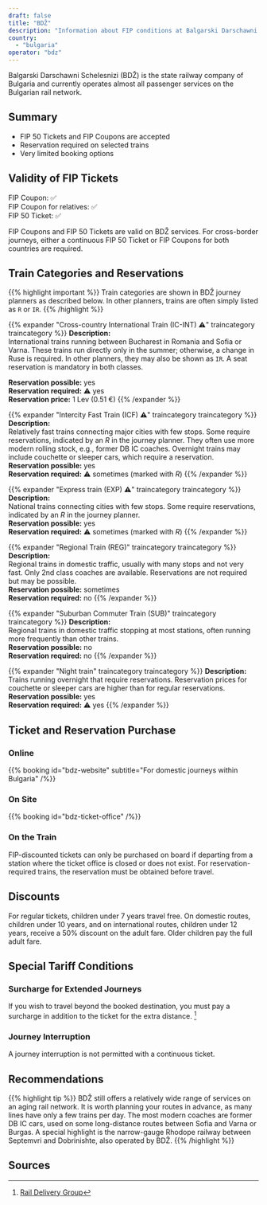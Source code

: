 ```yaml
---
draft: false
title: "BDŽ"
description: "Information about FIP conditions at Balgarski Darschawni Schelesnizi (BDŽ)."
country:
  - "bulgaria"
operator: "bdz"
---
```


Balgarski Darschawni Schelesnizi (BDŽ) is the state railway company of Bulgaria and currently operates almost all passenger services on the Bulgarian rail network.

## Summary

- FIP 50 Tickets and FIP Coupons are accepted
- Reservation required on selected trains
- Very limited booking options

## Validity of FIP Tickets

FIP Coupon: ✅ \
FIP Coupon for relatives: ✅ \
FIP 50 Ticket: ✅

FIP Coupons and FIP 50 Tickets are valid on BDŽ services. For cross-border journeys, either a continuous FIP 50 Ticket or FIP Coupons for both countries are required.

## Train Categories and Reservations

{{% highlight important %}}
Train categories are shown in BDŽ journey planners as described below. In other planners, trains are often simply listed as `R` or `IR`.
{{% /highlight %}}

{{% expander "Cross-country International Train (IC-INT) ⚠️" traincategory traincategory %}}
**Description:** \
International trains running between Bucharest in Romania and Sofia or Varna. These trains run directly only in the summer; otherwise, a change in Ruse is required. In other planners, they may also be shown as `IR`. A seat reservation is mandatory in both classes.

**Reservation possible:** yes \
**Reservation required:** ⚠️ yes \
**Reservation price:** 1 Lev (0.51 €)
{{% /expander %}}

{{% expander "Intercity Fast Train (ICF) ⚠️" traincategory traincategory %}}
**Description:** \
Relatively fast trains connecting major cities with few stops. Some require reservations, indicated by an _R_ in the journey planner. They often use more modern rolling stock, e.g., former DB IC coaches. Overnight trains may include couchette or sleeper cars, which require a reservation. \
**Reservation possible:** yes \
**Reservation required:** ⚠️ sometimes (marked with _R_)
{{% /expander %}}

{{% expander "Express train (EXP) ⚠️" traincategory traincategory %}}
**Description:** \
National trains connecting cities with few stops. Some require reservations, indicated by an _R_ in the journey planner. \
**Reservation possible:** yes \
**Reservation required:** ⚠️ sometimes (marked with _R_)
{{% /expander %}}

{{% expander "Regional Train (REG)" traincategory traincategory %}}
**Description:** \
Regional trains in domestic traffic, usually with many stops and not very fast. Only 2nd class coaches are available. Reservations are not required but may be possible. \
**Reservation possible:** sometimes \
**Reservation required:** no
{{% /expander %}}

{{% expander "Suburban Commuter Train (SUB)" traincategory traincategory %}}
**Description:** \
Regional trains in domestic traffic stopping at most stations, often running more frequently than other trains. \
**Reservation possible:** no \
**Reservation required:** no
{{% /expander %}}

{{% expander "Night train" traincategory traincategory %}}
**Description:** \
Trains running overnight that require reservations. Reservation prices for couchette or sleeper cars are higher than for regular reservations. \
**Reservation possible:** yes \
**Reservation required:** ⚠️ yes
{{% /expander %}}

## Ticket and Reservation Purchase

### Online

{{% booking id="bdz-website"
subtitle="For domestic journeys within Bulgaria" /%}}

### On Site

{{% booking id="bdz-ticket-office" /%}}

### On the Train

FIP-discounted tickets can only be purchased on board if departing from a station where the ticket office is closed or does not exist. For reservation-required trains, the reservation must be obtained before travel.

## Discounts

For regular tickets, children under 7 years travel free. On domestic routes, children under 10 years, and on international routes, children under 12 years, receive a 50% discount on the adult fare. Older children pay the full adult fare.

## Special Tariff Conditions

### Surcharge for Extended Journeys

If you wish to travel beyond the booked destination, you must pay a surcharge in addition to the ticket for the extra distance. [^1]

### Journey Interruption

A journey interruption is not permitted with a continuous ticket.

## Recommendations

{{% highlight tip %}}
BDŽ still offers a relatively wide range of services on an aging rail network. It is worth planning your routes in advance, as many lines have only a few trains per day. The most modern coaches are former DB IC cars, used on some long-distance routes between Sofia and Varna or Burgas. A special highlight is the narrow-gauge Rhodope railway between Septemvri and Dobrinishte, also operated by BDŽ.
{{% /highlight %}}

## Sources

[^1]: [Rail Delivery Group](https://www.raildeliverygroup.com/rst/europe-and-fip.html)
